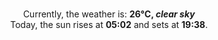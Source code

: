 <p  align="center"><br/>Currently, the weather is: <b> 26°C, <i>clear sky</i></b></br>Today, the sun rises at <b>05:02</b> and sets at <b>19:38</b>.</p>